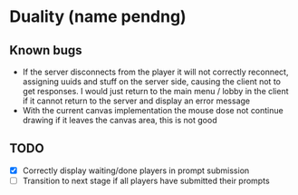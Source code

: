 # Duality (name pendng)

## Known bugs
- If the server disconnects from the player it will not correctly reconnect,
  assigning uuids and stuff on the server side, causing the client not to
  get responses. I would just return to the main menu / lobby in the client
  if it cannot return to the server and display an error message
- With the current canvas implementation the mouse dose not continue drawing if
  it leaves the canvas area, this is not good

## TODO
- [x] Correctly display waiting/done players in prompt submission
- [ ] Transition to next stage if all players have submitted their prompts 
